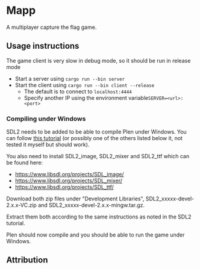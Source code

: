 # Mapp

A multiplayer capture the flag game.

## Usage instructions

The game client is very slow in debug mode, so it should be run in release mode

- Start a server using `cargo run --bin server`
- Start the client using `cargo run --bin client --release`
    - The default is to connect to `localhost:4444`
    - Specify another IP using the environment variable`SERVER=<url>:<port>`


### Compiling under Windows

SDL2 needs to be added to be able to compile Plen under Windows. You can follow [this tutorial](https://github.com/Rust-SDL2/rust-sdl2/blob/master/README.md#windows-with-build-script)
(or possibly one of the others listed below it, not tested it myself but should work).

You also need to install SDL2_image, SDL2_mixer and SDL2_ttf which can be found here:
- https://www.libsdl.org/projects/SDL_image/
- https://www.libsdl.org/projects/SDL_mixer/
- https://www.libsdl.org/projects/SDL_ttf/

Download both zip files under "Development Libraries", SDL2_xxxxx-devel-2.x.x-VC.zip and SDL2_xxxxx-devel-2.x.x-mingw.tar.gz.

Extract them both according to the same instructions as noted in the SDL2 tutorial.

Plen should now compile and you should be able to run the game under Windows.

## Attribution
